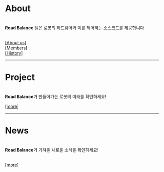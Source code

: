 

# About 

 
<br>**Road Balance** 팀은 로봇의 하드웨어와 이를 제어하는 소스코드를 제공합니다


<br><a href="aboutUS.md" class="more">[About us]</a>
<br><a href="members.md" class="more">[Members]</a>
<br><a href="history.md" class="more">[History]</a>


---
# Project


<br>**Road Balance**가 만들어가는 로봇의 미래를 확인하세요! 


<a href="project.md" class="more">[more]</a>


---
# News


<br>**Road Balance**가 가져온 새로운 소식을 확인하세요!

<br><a href="News.md" class="more">[more]</a>




